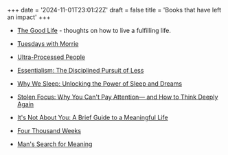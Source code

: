 +++
date = '2024-11-01T23:01:22Z'
draft = false
title = 'Books that have left an impact'
+++

- [The Good Life](https://www.goodreads.com/book/show/61272271-the-good-life) - thoughts on how to live a fulfilling life.

- [Tuesdays with Morrie](https://www.goodreads.com/book/show/22452351-tuesdays-with-morrie-mori-wa-hamkkehan-hwayoil)
- [Ultra-Processed People](https://www.goodreads.com/book/show/62586003-ultra-processed-people)
- [Essentialism: The Disciplined Pursuit of Less](https://www.goodreads.com/book/show/18077875-essentialism)
- [Why We Sleep: Unlocking the Power of Sleep and Dreams](https://www.goodreads.com/book/show/34466963-why-we-sleep)
- [Stolen Focus: Why You Can't Pay Attention— and How to Think Deeply Again](https://www.goodreads.com/book/show/57933306-stolen-focus)
- [It's Not About You: A Brief Guide to a Meaningful Life](https://www.goodreads.com/book/show/49208847-it-s-not-about-you)
- [Four Thousand Weeks](https://www.goodreads.com/book/show/54785515-four-thousand-weeks)
- [Man's Search for Meaning](https://www.goodreads.com/book/show/4069.Man_s_Search_for_Meaning)